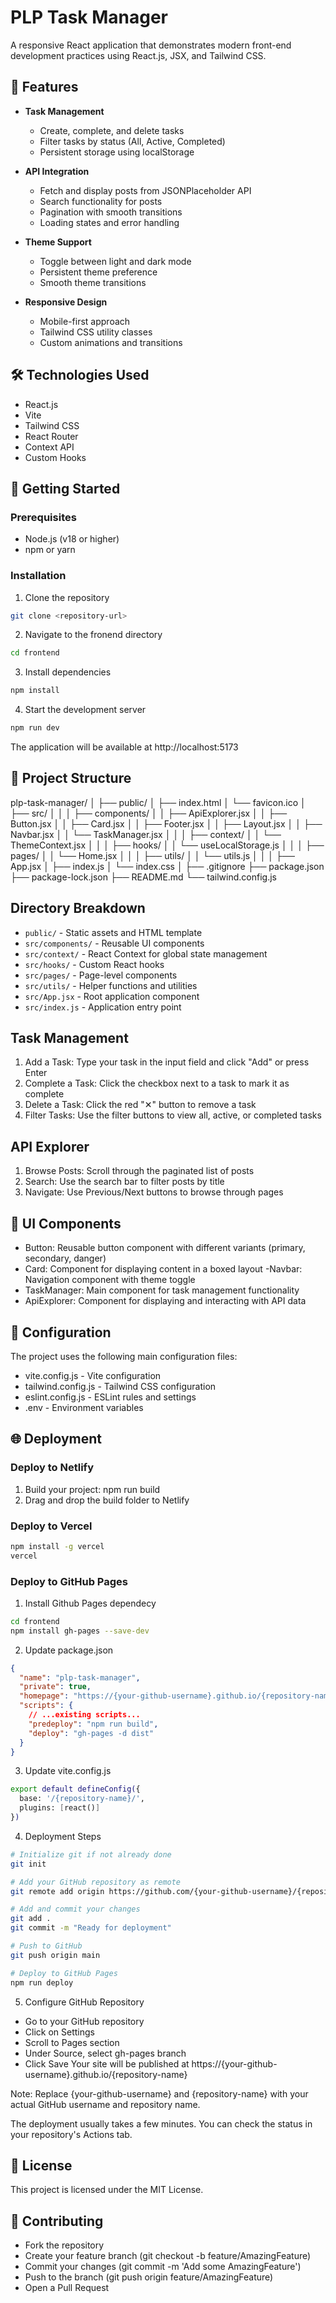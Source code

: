 # PLP Task Manager

A responsive React application that demonstrates modern front-end development practices using React.js, JSX, and Tailwind CSS.

## 🌟 Features

- **Task Management**
  - Create, complete, and delete tasks
  - Filter tasks by status (All, Active, Completed)
  - Persistent storage using localStorage

- **API Integration**
  - Fetch and display posts from JSONPlaceholder API
  - Search functionality for posts
  - Pagination with smooth transitions
  - Loading states and error handling

- **Theme Support**
  - Toggle between light and dark mode
  - Persistent theme preference
  - Smooth theme transitions

- **Responsive Design**
  - Mobile-first approach
  - Tailwind CSS utility classes
  - Custom animations and transitions

## 🛠️ Technologies Used

- React.js
- Vite
- Tailwind CSS
- React Router
- Context API
- Custom Hooks

## 🚀 Getting Started

### Prerequisites

- Node.js (v18 or higher)
- npm or yarn

### Installation

1. Clone the repository
```bash
git clone <repository-url>
```

2. Navigate to the fronend directory
```bash
cd frontend
```

3. Install dependencies
```bash
npm install
```

4. Start the development server
```bash
npm run dev
```

The application will be available at http://localhost:5173

## 📁 Project Structure
plp-task-manager/
│
├── public/
│   ├── index.html
│   └── favicon.ico
│
├── src/
│   │
│   ├── components/
│   │   ├── ApiExplorer.jsx
│   │   ├── Button.jsx
│   │   ├── Card.jsx
│   │   ├── Footer.jsx
│   │   ├── Layout.jsx
│   │   ├── Navbar.jsx
│   │   └── TaskManager.jsx
│   │
│   ├── context/
│   │   └── ThemeContext.jsx
│   │
│   ├── hooks/
│   │   └── useLocalStorage.js
│   │
│   ├── pages/
│   │   └── Home.jsx
│   │
│   ├── utils/
│   │   └── utils.js
│   │
│   ├── App.jsx
│   ├── index.js
│   └── index.css
│
├── .gitignore
├── package.json
├── package-lock.json
├── README.md
└── tailwind.config.js

## Directory Breakdown

- `public/` - Static assets and HTML template
- `src/components/` - Reusable UI components
- `src/context/` - React Context for global state management
- `src/hooks/` - Custom React hooks
- `src/pages/` - Page-level components
- `src/utils/` - Helper functions and utilities
- `src/App.jsx` - Root application component
- `src/index.js` - Application entry point

## Task Management

1. Add a Task: Type your task in the input field and click "Add" or press Enter
2. Complete a Task: Click the checkbox next to a task to mark it as complete
3. Delete a Task: Click the red "✕" button to remove a task
4. Filter Tasks: Use the filter buttons to view all, active, or completed tasks

## API Explorer

1. Browse Posts: Scroll through the paginated list of posts
2. Search: Use the search bar to filter posts by title
3. Navigate: Use Previous/Next buttons to browse through pages

## 🎨 UI Components
- Button: Reusable button component with different variants (primary, secondary, danger)
- Card: Component for displaying content in a boxed layout
-Navbar: Navigation component with theme toggle
- TaskManager: Main component for task management functionality
- ApiExplorer: Component for displaying and interacting with API data

## 🔧 Configuration
The project uses the following main configuration files:

- vite.config.js - Vite configuration
- tailwind.config.js - Tailwind CSS configuration
- eslint.config.js - ESLint rules and settings
- .env - Environment variables

## 🌐 Deployment
### Deploy to Netlify

1. Build your project: npm run build
2. Drag and drop the build folder to Netlify

### Deploy to Vercel
```bash
npm install -g vercel
vercel
```

### Deploy to GitHub Pages
1. Install Github Pages dependecy
```bash
cd frontend
npm install gh-pages --save-dev
```
2. Update package.json
```json
{
  "name": "plp-task-manager",
  "private": true,
  "homepage": "https://{your-github-username}.github.io/{repository-name}",
  "scripts": {
    // ...existing scripts...
    "predeploy": "npm run build",
    "deploy": "gh-pages -d dist"
  }
}
```

3. Update vite.config.js
```bash
export default defineConfig({
  base: '/{repository-name}/',
  plugins: [react()]
})
```

4. Deployment Steps
```bash
# Initialize git if not already done
git init

# Add your GitHub repository as remote
git remote add origin https://github.com/{your-github-username}/{repository-name}.git

# Add and commit your changes
git add .
git commit -m "Ready for deployment"

# Push to GitHub
git push origin main

# Deploy to GitHub Pages
npm run deploy
```
5. Configure GitHub Repository
- Go to your GitHub repository
- Click on Settings
- Scroll to Pages section
- Under Source, select gh-pages branch
- Click Save
Your site will be published at https://{your-github-username}.github.io/{repository-name}

Note: Replace {your-github-username} and {repository-name} with your actual GitHub username and repository name.

The deployment usually takes a few minutes. You can check the status in your repository's Actions tab.

## 📝 License
This project is licensed under the MIT License.

## 👥 Contributing
- Fork the repository
- Create your feature branch (git checkout -b feature/AmazingFeature)
- Commit your changes (git commit -m 'Add some AmazingFeature')
- Push to the branch (git push origin feature/AmazingFeature)
- Open a Pull Request